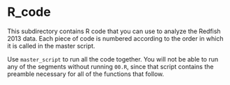 # R_code

This subdirectory contains R code that you can use to analyze the Redfish 2013 data. Each piece of code is numbered according to the order in which it is called in the master script. 

Use `master_script` to run all the code together. You will not be able to run any of the segments without running `00.R`, since that script contains the preamble necessary for all of the functions that follow. 

